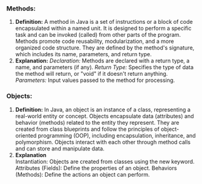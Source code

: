
### Methods:
1. **Definition:**
    A method in Java is a set of instructions or a block of code encapsulated within a named unit. It is designed to perform a specific task and can be invoked (called) from other parts of the program. Methods promote code reusability, modularization, and a more organized code structure. They are defined by the method's signature, which includes its name, parameters, and return type.
2. **Explanation:**
     *Declaration:* Methods are declared with a return type, a name, and parameters (if any).
     *Return Type:* Specifies the type of data the method will return, or "void" if it doesn't return anything.
     *Parameters:* Input values passed to the method for processing.    

### Objects:
1. **Definition:**
   In Java, an object is an instance of a class, representing a real-world entity or concept. Objects encapsulate data (attributes) and behavior (methods) related to the entity they represent. They are created from class blueprints and follow the principles of object-oriented programming (OOP), including encapsulation, inheritance, and polymorphism. Objects interact with each other through method calls and can store and manipulate data.
2. **Explanation**   
    Instantiation: Objects are created from classes using the new keyword.
    Attributes (Fields): Define the properties of an object.
    Behaviors (Methods): Define the actions an object can perform.
